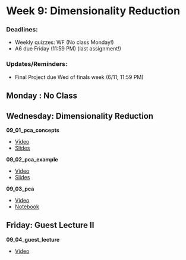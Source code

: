 # Week 9: Dimensionality Reduction

### Deadlines:

- Weekly quizzes: WF (No class Monday!)
- A6 due Friday (11:59 PM) (last assignment!)

### Updates/Reminders:

- Final Project due Wed of finals week (6/11; 11:59 PM)


## Monday : No Class

## Wednesday: Dimensionality Reduction

**09_01_pca_concepts**
- [Video](https://youtu.be/wZkRyEZTDNw)
- [Slides](https://github.com/COGS108/Lectures-Sp20/blob/master/09_pca/09_01_pca_concepts.pdf)

**09_02_pca_example**
- [Video](https://youtu.be/kk8_8QnIHfk)
- [Slides](https://github.com/COGS108/Lectures-Sp20/blob/master/09_pca/09_02_pca_example.pdf)

**09_03_pca**
- [Video](https://youtu.be/uKNiZnBLnoM)
- [Notebook](https://github.com/COGS108/Lectures-Sp20/blob/master/09_pca/09_03_pca.ipynb)


## Friday: Guest Lecture II

**09_04_guest_lecture**
- [Video](https://youtu.be/Vz7-wMU0NFs)
